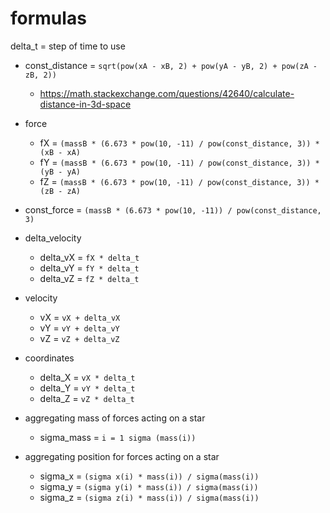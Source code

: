 # formulas

delta_t = step of time to use


* const_distance = `sqrt(pow(xA - xB, 2) + pow(yA - yB, 2) + pow(zA - zB, 2))`
  * https://math.stackexchange.com/questions/42640/calculate-distance-in-3d-space

* force
  * fX = `(massB * (6.673 * pow(10, -11) / pow(const_distance, 3)) * (xB - xA)`
  * fY = `(massB * (6.673 * pow(10, -11) / pow(const_distance, 3)) * (yB - yA)`
  * fZ = `(massB * (6.673 * pow(10, -11) / pow(const_distance, 3)) * (zB - zA)`

* const_force = `(massB * (6.673 * pow(10, -11)) / pow(const_distance, 3)`

* delta_velocity
  * delta_vX = `fX * delta_t`
  * delta_vY = `fY * delta_t`
  * delta_vZ = `fZ * delta_t`
  
* velocity
  * vX = `vX + delta_vX`
  * vY = `vY + delta_vY`
  * vZ = `vZ + delta_vZ`
  
* coordinates
  * delta_X = `vX * delta_t`
  * delta_Y = `vY * delta_t`
  * delta_Z = `vZ * delta_t`
  
* aggregating mass of forces acting on a star
  * sigma_mass = `i = 1 sigma (mass(i))`

* aggregating position for forces acting on a star
  * sigma_x = `(sigma x(i) * mass(i)) / sigma(mass(i))`
  * sigma_y = `(sigma y(i) * mass(i)) / sigma(mass(i))`
  * sigma_z = `(sigma z(i) * mass(i)) / sigma(mass(i))`
 
  
  
  
  
